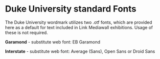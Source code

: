 # Duke University standard Fonts

The Duke University wordmark utilizes two .otf fonts, which are provided here as a default for text included in Link Mediawall exhibitions. Usage of these is not required.

**Garamond** - substitute web font: EB Garamond

**Interstate** - substitute web font: Average (Sans), Open Sans or Droid Sans



